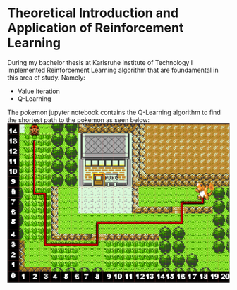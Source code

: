 # Theoretical Introduction and Application of Reinforcement Learning

During my bachelor thesis at Karlsruhe Institute of Technology I implemented Reinforcement Learning algorithm that are foundamental in this area of study. Namely:
* Value Iteration
* Q-Learning

The pokemon jupyter notebook contains the Q-Learning algorithm to find the shortest path to the pokemon as seen below:
![Pokemon Grid world](assets\pokemon_gridworld_only_charmander_solution.PNG)

